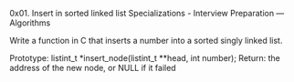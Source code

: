 0x01. Insert in sorted linked list
 Specializations - Interview Preparation ― Algorithms

 Write a function in C that inserts a number into a sorted singly linked list.

Prototype: listint_t *insert_node(listint_t **head, int number);
Return: the address of the new node, or NULL if it failed